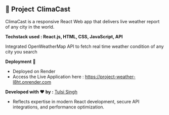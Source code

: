 ## 🌈 Project    ClimaCast

ClimaCast is a responsive React Web app that delivers live weather report of any city in the world.

**Techstack used : React.js, HTML, CSS, JavaScript, API**

Integrated OpenWeatherMap API to fetch real time weather condition of any city you search

**Deployment** 🚀
  - Deployed on Render
  - Access the Live Application here : https://project-weather-l8ht.onrender.com

**Developed with ♥️ by :** [Tulsi Singh](https://github.com/tulsi-singh4)
- Reflects expertise in modern React development, secure API integrations, and performance optimization.



